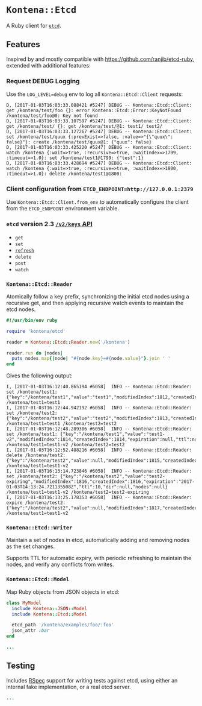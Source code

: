 # `Kontena::Etcd`
A Ruby client for [`etcd`](https://github.com/coreos/etcd).

## Features
Inspired by and mostly compatible with https://github.com/ranjib/etcd-ruby, extended with additional features:

### Request DEBUG Logging

Use the `LOG_LEVEL=debug` env to log all `Kontena::Etcd::Client` requests:

```
D, [2017-01-03T16:03:33.088421 #5247] DEBUG -- Kontena::Etcd::Client: get /kontena/test/foo {}: error Kontena::Etcd::Error::KeyNotFound /kontena/test/foo@0: Key not found
D, [2017-01-03T16:03:33.107597 #5247] DEBUG -- Kontena::Etcd::Client: get /kontena/test/ {}: get /kontena/test/@1: test1/ test2/
D, [2017-01-03T16:03:33.127267 #5247] DEBUG -- Kontena::Etcd::Client: set /kontena/test/quux {:prevExist=>false, :value=>"{\"quux\": false}"}: create /kontena/test/quux@1: {"quux": false}
D, [2017-01-03T16:03:33.425220 #5247] DEBUG -- Kontena::Etcd::Client: watch /kontena {:wait=>true, :recursive=>true, :waitIndex=>1799, :timeout=>1.0}: set /kontena/test1@1799: {"test":1}
D, [2017-01-03T16:03:33.428694 #5247] DEBUG -- Kontena::Etcd::Client: watch /kontena {:wait=>true, :recursive=>true, :waitIndex=>1800, :timeout=>1.0}: delete /kontena/test1@1800:
```

### Client configuration from `ETCD_ENDPOINT=http://127.0.0.1:2379`

Use `Kontena::Etcd::Client.from_env` to automatically configure the client from the `ETCD_ENDPOINT` environment variable.

### `etcd` version 2.3 [`/v2/keys` API](https://github.com/coreos/etcd/blob/v2.3.7/Documentation/api.md#key-space-operations)

* `get`
* `set`
* [`refresh`](https://github.com/coreos/etcd/blob/v2.3.7/Documentation/api.md#refreshing-key-ttl)
* `delete`
* `post`
* `watch`

### `Kontena::Etcd::Reader`

Atomically follow a key prefix, synchronizing the initial etcd nodes using a recursive get, and then applying recursive watch events to
maintain the etcd nodes.

```ruby
#!/usr/bin/env ruby

require 'kontena/etcd'

reader = Kontena::Etcd::Reader.new('/kontena')

reader.run do |nodes|
  puts nodes.map{|node| "#{node.key}=#{node.value}"}.join ' '
end
```

Gives the following output:

```
I, [2017-01-03T16:12:40.865194 #6058]  INFO -- Kontena::Etcd::Reader: set /kontena/test1: {"key":"/kontena/test1","value":"test1","modifiedIndex":1812,"createdIndex":1812,"expiration":null,"ttl":null,"dir":null,"nodes":null}
/kontena/test1=test1
I, [2017-01-03T16:12:44.942192 #6058]  INFO -- Kontena::Etcd::Reader: set /kontena/test2: {"key":"/kontena/test2","value":"test2","modifiedIndex":1813,"createdIndex":1813,"expiration":null,"ttl":null,"dir":null,"nodes":null}
/kontena/test1=test1 /kontena/test2=test2
I, [2017-01-03T16:12:48.289306 #6058]  INFO -- Kontena::Etcd::Reader: set /kontena/test1: {"key":"/kontena/test1","value":"test1-v2","modifiedIndex":1814,"createdIndex":1814,"expiration":null,"ttl":null,"dir":null,"nodes":null}
/kontena/test1=test1-v2 /kontena/test2=test2
I, [2017-01-03T16:12:52.488216 #6058]  INFO -- Kontena::Etcd::Reader: delete /kontena/test2: {"key":"/kontena/test2","value":null,"modifiedIndex":1815,"createdIndex":1813,"expiration":null,"ttl":null,"dir":null,"nodes":null}
/kontena/test1=test1-v2
I, [2017-01-03T16:13:14.723846 #6058]  INFO -- Kontena::Etcd::Reader: set /kontena/test2: {"key":"/kontena/test2","value":"test2-expiring","modifiedIndex":1816,"createdIndex":1816,"expiration":"2017-01-03T14:13:24.721135508Z","ttl":10,"dir":null,"nodes":null}
/kontena/test1=test1-v2 /kontena/test2=test2-expiring
I, [2017-01-03T16:13:25.178353 #6058]  INFO -- Kontena::Etcd::Reader: expire /kontena/test2: {"key":"/kontena/test2","value":null,"modifiedIndex":1817,"createdIndex":1816,"expiration":null,"ttl":null,"dir":null,"nodes":null}
/kontena/test1=test1-v2
```

### `Kontena::Etcd::Writer`

Maintain a set of nodes in etcd, automatically adding and removing nodes as the set changes.

Supports TTL for automatic expiry, with periodic refreshing to maintain the nodes, and verify any conflicts from writes.

### `Kontena::Etcd::Model`

Map Ruby objects from JSON objects in etcd:

```ruby
class MyModel
  include Kontena::JSON::Model
  include Kontena::Etcd::Model

  etcd_path '/kontena/examples/foo/:foo'
  json_attr :bar
end

...
```

## Testing
Includes [RSpec](http://rspec.info/) support for writing tests against etcd, using either an internal fake implementation, or a real etcd server.

```ruby
...
```
